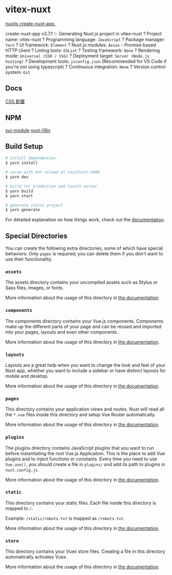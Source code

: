 # vitex-nuxt

[nuxtjs  create-nuxt-app.](https://nuxtjs.org/docs/get-started/installation)

create-nuxt-app v3.7.1
✨  Generating Nuxt.js project in vitex-nuxt
? Project name: vitex-nuxt
? Programming language: `JavaScript`
? Package manager: `Yarn`
? UI framework: `Element`
? Nuxt.js modules: `Axios` - Promise based HTTP client
? Linting tools: `ESLint`
? Testing framework: `None`
? Rendering mode: `Universal (SSR / SSG)`
? Deployment target: `Server (Node.js hosting)`
? Development tools: `jsconfig.json` (Recommended for VS Code if you're not using typescript)
? Continuous integration: `None`
? Version control system: `Git`

## Docs

[CSS 配置](https://www.nuxtjs.cn/api/configuration-css)

## NPM

[xui-module](https://www.npmjs.com/package/xui-module)
[nuxt-i18n](https://www.npmjs.com/package/nuxt-i18n)

## Build Setup

```bash
# install dependencies
$ yarn install

# serve with hot reload at localhost:3000
$ yarn dev

# build for production and launch server
$ yarn build
$ yarn start

# generate static project
$ yarn generate
```

For detailed explanation on how things work, check out the [documentation](https://nuxtjs.org).

## Special Directories

You can create the following extra directories, some of which have special behaviors. Only `pages` is required; you can delete them if you don't want to use their functionality.

### `assets`

The assets directory contains your uncompiled assets such as Stylus or Sass files, images, or fonts.

More information about the usage of this directory in [the documentation](https://nuxtjs.org/docs/2.x/directory-structure/assets).

### `components`

The components directory contains your Vue.js components. Components make up the different parts of your page and can be reused and imported into your pages, layouts and even other components.

More information about the usage of this directory in [the documentation](https://nuxtjs.org/docs/2.x/directory-structure/components).

### `layouts`

Layouts are a great help when you want to change the look and feel of your Nuxt app, whether you want to include a sidebar or have distinct layouts for mobile and desktop.

More information about the usage of this directory in [the documentation](https://nuxtjs.org/docs/2.x/directory-structure/layouts).


### `pages`

This directory contains your application views and routes. Nuxt will read all the `*.vue` files inside this directory and setup Vue Router automatically.

More information about the usage of this directory in [the documentation](https://nuxtjs.org/docs/2.x/get-started/routing).

### `plugins`

The plugins directory contains JavaScript plugins that you want to run before instantiating the root Vue.js Application. This is the place to add Vue plugins and to inject functions or constants. Every time you need to use `Vue.use()`, you should create a file in `plugins/` and add its path to plugins in `nuxt.config.js`.

More information about the usage of this directory in [the documentation](https://nuxtjs.org/docs/2.x/directory-structure/plugins).

### `static`

This directory contains your static files. Each file inside this directory is mapped to `/`.

Example: `/static/robots.txt` is mapped as `/robots.txt`.

More information about the usage of this directory in [the documentation](https://nuxtjs.org/docs/2.x/directory-structure/static).

### `store`

This directory contains your Vuex store files. Creating a file in this directory automatically activates Vuex.

More information about the usage of this directory in [the documentation](https://nuxtjs.org/docs/2.x/directory-structure/store).
